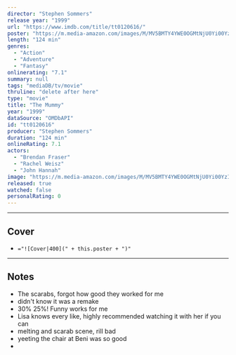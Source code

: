 ```yaml
---
director: "Stephen Sommers"
release year: "1999"
url: "https://www.imdb.com/title/tt0120616/"
poster: "https://m.media-amazon.com/images/M/MV5BMTY4YWE0OGMtNjU0Yi00YzIwLTk3NTktM2ZiYWQwNjM4MmMxXkEyXkFqcGc@._V1_SX300.jpg"
length: "124 min"
genres: 
  - "Action"
  - "Adventure"
  - "Fantasy"
onlinerating: "7.1"
summary: null
tags: "mediaDB/tv/movie"
thruline: "delete after here"
type: "movie"
title: "The Mummy"
year: "1999"
dataSource: "OMDbAPI"
id: "tt0120616"
producer: "Stephen Sommers"
duration: "124 min"
onlineRating: 7.1
actors: 
  - "Brendan Fraser"
  - "Rachel Weisz"
  - "John Hannah"
image: "https://m.media-amazon.com/images/M/MV5BMTY4YWE0OGMtNjU0Yi00YzIwLTk3NTktM2ZiYWQwNjM4MmMxXkEyXkFqcGc@._V1_SX300.jpg"
released: true
watched: false
personalRating: 0
---
```



---
## Cover

- `="![Cover|400](" + this.poster + ")"`

---
## Notes
- The scarabs, forgot how good they worked for me
- didn't know it was a remake
- 30% 25%! Funny works for me
- Lisa knows every like, highly recommended watching it with her if you can 
- melting and scarab scene, rill bad
- yeeting the chair at Beni was so good
- 
